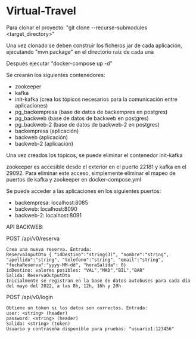 # Virtual-Travel

Para clonar el proyecto: "git clone --recurse-submodules <url> <target_directory>"
  
Una vez clonado se deben construir los ficheros jar de cada aplicación, ejecutando "mvn package" en el directorio raíz de cada una
  
Después ejecutar "docker-compose up -d"

Se crearán los siguientes contenedores:
  - zookeeper
  - kafka
  - init-kafka (crea los tópicos necesarios para la comunicación entre aplicaciones)
  - pg_backempresa (base de datos de backempres en postgres)
  - pg_backweb (base de datos de backweb en postgres)
  - pg_backweb-2 (base de datos de backweb-2 en postgres)
  - backempresa (aplicación)
  - backweb (aplicación)
  - backweb-2 (aplicación)
  
Una vez creados los tópicos, se puede eliminar el contenedor init-kafka

zookeeper es accesible desde el exterior en el puerto 22181 y kafka en el 29092.
Para eliminar este acceso, simplemente eliminar el mapeo de puertos de kafka y zookeeper en docker-compose.yml
  
Se puede acceder a las aplicaciones en los siguientes puertos:
  - backempresa: localhost:8085
  - backweb: localhost:8090
  - backweb-2: localhost:8091
  
 
 API BACKWEB:
  
  POST /api/v0/reserva
  
    Crea una nueva reserva. Entrada:
    ReservaInputDto { "idDestino":"string(3)", "nombre":"string", "apellido":"string", "telefono":"string", "email":"string", "fechaReserva":"yyyy-MM-dd", "horaSalida": 0}
    idDestino: valores posibles: "VAL","MAD","BIL","BAR"
    Salida: ReservaOutputDto
    Inicialmente se registran en la base de datos autobuses para cada día del mayo del 2022, a las 8h, 12h, 16h y 20h
  
  POST /api/v0/login
  
    Obtiene un token si los datos son correctos. Entrada:
    user: <string> (header)
    password: <string> (header)
    Salida: <string> (token)
    Usuario y contraseña disponible para pruebas: "usuario1:123456"
